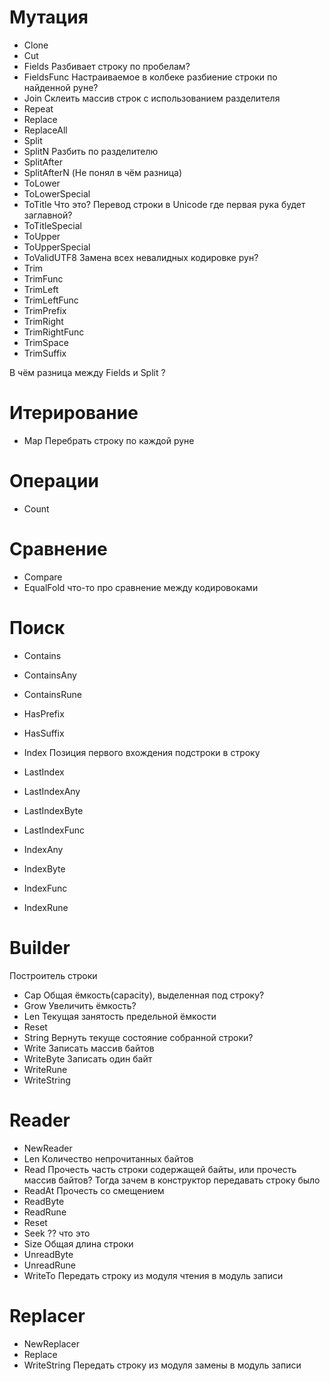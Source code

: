 # Мутация
- Clone
- Cut
- Fields
Разбивает строку по пробелам?
- FieldsFunc 
Настраиваемое в колбеке разбиение строки по найденной руне?
- Join
Склеить массив строк с использованием разделителя
- Repeat
- Replace
- ReplaceAll 
- Split
- SplitN
Разбить по разделителю
- SplitAfter
- SplitAfterN 
(Не понял в чём разница)
- ToLower
- ToLowerSpecial 
- ToTitle
Что это? Перевод строки в Unicode где первая рука будет заглавной?
- ToTitleSpecial 
- ToUpper
- ToUpperSpecial
- ToValidUTF8
Замена всех невалидных кодировке рун?
- Trim 
- TrimFunc
- TrimLeft
- TrimLeftFunc
- TrimPrefix
- TrimRight 
- TrimRightFunc
- TrimSpace
- TrimSuffix 


В чём разница между Fields и Split ?

# Итерирование
- Map
Перебрать строку по каждой руне

# Операции
- Count 

# Сравнение
- Compare
- EqualFold
что-то про сравнение между кодировоками

# Поиск 
- Contains
- ContainsAny
- ContainsRune


- HasPrefix
- HasSuffix


- Index 
Позиция первого вхождения подстроки в строку
- LastIndex
- LastIndexAny
- LastIndexByte
- LastIndexFunc
- IndexAny
- IndexByte
- IndexFunc
- IndexRune

# Builder
Построитель строки
- Cap
Общая ёмкость(capacity), выделенная под строку?
- Grow
Увеличить ёмкость?
- Len
Текущая занятость предельной ёмкости
- Reset
- String
Вернуть текуще состояние собранной строки?
- Write
Записать массив байтов
- WriteByte
Записать один байт
- WriteRune
- WriteString

# Reader
- NewReader
- Len
Количество непрочитанных байтов
- Read
Прочесть часть строки содержащей байты, или прочесть массив байтов? Тогда зачем в конструктор передавать строку было
- ReadAt 
Прочесть со смещением
- ReadByte
- ReadRune
- Reset
- Seek
?? что это
- Size
Общая длина строки
- UnreadByte
- UnreadRune 
- WriteTo
Передать строку из модуля чтения в модуль записи

# Replacer
- NewReplacer
- Replace
- WriteString
Передать строку из модуля замены в модуль записи
